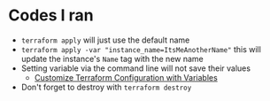 # Codes I ran

- `terraform apply` will just use the default name
- `terraform apply -var "instance_name=ItsMeAnotherName"` this will update the instance's `Name` tag with the new name
- Setting variable via the command line will not save their values
  - [Customize Terraform Configuration with Variables](https://developer.hashicorp.com/terraform/tutorials/configuration-language/variables)
- Don't forget to destroy with `terraform destroy`
